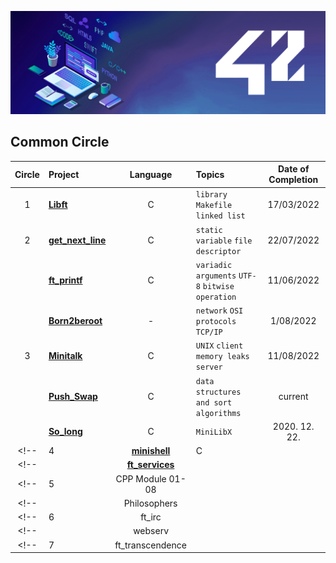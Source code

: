 <p><img src="./header/header_ecole42.png" alt="42 Logo.png"></p>

## Common Circle

| Circle | Project                                | Language | Topics                                           | Date of Completion |
| :----: | :------------------------------------- | :------: | :----------------------------------------------- | :----------------: |
|   1    | [**Libft**](./Libft)                   |    C     | `library` `Makefile` `linked list`               |   17/03/2022    |
|   2    | [**get_next_line**](./get_next_line) |    C     | `static variable` `file descriptor`              |   22/07/2022    |
|        | [**ft_printf**](./ft_printf)         |    C     | `variadic arguments` `UTF-8` `bitwise operation` |   11/06/2022   |
|        | [**Born2beroot**](./Born2beroot)             |    -     | `network` `OSI protocols` `TCP/IP`               |  1/08/2022    |
|   3    | [**Minitalk**](./minitalk)         |    C    | `UNIX` `client` `memory leaks` `server`     |   11/08/2022    |
|        | [**Push_Swap**](./push_swap)                 |    C     | `data structures and sort algorithms`       |   current    |
|        | [**So_long**](./so__long)               |    C     | `MiniLibX`      |   2020. 12. 22.    |
<!--|   4    | [**minishell**](./4_minishell)         |    C     |                                                  |       closed       |-->
<!--|        | [**ft_services**](./4_ft_services)     |          |                                                  |       closed       |-->
<!--|   5    | CPP Module 01-08                       |          |                                                  |       closed       |-->
<!--|        | Philosophers                           |          |                                                  |       closed       |-->
<!--|   6    | ft_irc                                 |          |                                                  |       closed       |-->
<!--|        | webserv                                |          |                                                  |       closed       |-->
<!--|   7    | ft_transcendence                       |          |                                                  |       closed       |-->
